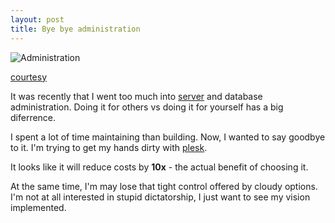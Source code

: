 ```yaml
---
layout: post
title: Bye bye administration
---
```


![Administration](http://ct.perceptionvsfact.com/ol/pf/se/i58/2/4/9/frabz-Network-Administration-What-my-friends-think-I-do-What-the-compa-938d91.jpg)

[courtesy](http://perceptionvsfact.com/50pr)

It was recently that I went too much into [server](http://blogx.nerdspal.com/launch-pre-requisites/) and database administration. Doing it for others vs doing it for yourself has a big diferrence.

I spent a lot of time maintaining than building. Now, I wanted to say goodbye to it. I'm trying to get my hands dirty with [plesk](http://www.odin.com/products/plesk/).

It looks like it will reduce costs by **10x** - the actual benefit of choosing it.

At the same time, I'm may lose that tight control offered by cloudy options. I'm not at all interested in stupid dictatorship, I just want to see my vision implemented.
